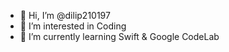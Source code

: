 - 👋 Hi, I’m @dilip210197
- 👀 I’m interested in Coding
- 🌱 I’m currently learning Swift & Google CodeLab
<!---
- 💞️ I’m looking to collaborate on ...
- 📫 How to reach me ...


dilip210197/dilip210197 is a ✨ special ✨ repository because its `README.md` (this file) appears on your GitHub profile.
You can click the Preview link to take a look at your changes.
--->
